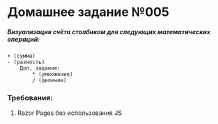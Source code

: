 # Домашнее задание №005

##### Визуализация счёта столбиком для следующих математических операций:
    + (сумма)
    - (разность)
        Доп. задание:
            * (умножение)
            / (деление)

### Требования:
1. Razor Pages без использования JS
